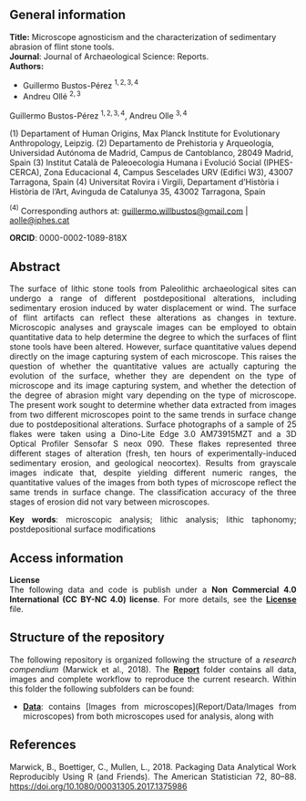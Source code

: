 ## **General information**   

**Title:** Microscope agnosticism and the characterization of sedimentary abrasion of flint stone tools.    
**Journal**: Journal of Archaeological Science: Reports.    
**Authors:**  

  * Guillermo Bustos-Pérez $^{1,2,3, 4}$        
  * Andreu Ollé $^{2,3}$    


Guillermo Bustos-Pérez $^{1,2,3, 4}$, Andreu Olle $^{3,4}$     

(1) Departament of Human Origins, Max Planck Institute for Evolutionary Anthropology, Leipzig.
(2) Departamento de Prehistoria y Arqueología, Universidad Autónoma de Madrid, Campus de Cantoblanco, 28049 Madrid, Spain
(3) Institut Català de Paleoecologia Humana i Evolució Social (IPHES-CERCA), Zona Educacional 4, Campus Sescelades URV (Edifici W3), 43007 Tarragona, Spain
(4) Universitat Rovira i Virgili, Departament d’Història i Història de l’Art, Avinguda de Catalunya 35, 43002 Tarragona, Spain
     
$^{(4)}$ Corresponding authors at: guillermo.willbustos@gmail.com | aolle@iphes.cat    

**ORCID**: 0000-0002-1089-818X    

<div align="justify">   

## **Abstract**   

The surface of lithic stone tools from Paleolithic archaeological sites can undergo a range of different postdepositional alterations, including sedimentary erosion induced by water displacement or wind. The surface of flint artifacts can reflect these alterations as changes in texture. Microscopic analyses and grayscale images can be employed to obtain quantitative data to help determine the degree to which the surfaces of flint stone tools have been altered. However, surface quantitative values depend directly on the image capturing system of each microscope. This raises the question of whether the quantitative values are actually capturing the evolution of the surface, whether they are dependent on the type of microscope and its image capturing system, and whether the detection of the degree of abrasion might vary depending on the type of microscope. The present work sought to determine whether data extracted from images from two different microscopes point to the same trends in surface change due to postdepositional alterations. Surface photographs of a sample of 25 flakes were taken using a Dino-Lite Edge 3.0 AM73915MZT and a 3D Optical Profiler Sensofar S neox 090. These flakes represented three different stages of alteration (fresh, ten hours of experimentally-induced sedimentary erosion, and geological neocortex). Results from grayscale images indicate that, despite yielding different numeric ranges, the quantitative values of the images from both types of microscope reflect the same trends in surface change. The classification accuracy of the three stages of erosion did not vary between microscopes.   

**Key words**: microscopic analysis; lithic analysis; lithic taphonomy; postdepositional surface modifications      

## **Access information**   

**License**   
The following data and code is publish under a **Non Commercial 4.0 International (CC BY-NC 4.0) license**. For more details, see the [**License**](License.md) file.     

## **Structure of the repository**   

The following repository is organized following the structure of a *research compendium* (Marwick et al., 2018). The [**Report**](Report) folder contains all data, images and complete workflow to reproduce the current research. Within this folder the following subfolders can be found:   

  * [**Data**](Report/Data): contains [Images from microscopes](Report/Data/Images from microscopes) from both microscopes used for analysis, along with 





## **References**   

Marwick, B., Boettiger, C., Mullen, L., 2018. Packaging Data Analytical Work Reproducibly Using R (and Friends). The American Statistician 72, 80–88. https://doi.org/10.1080/00031305.2017.1375986    


</div>   